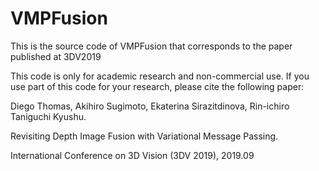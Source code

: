 # VMPFusion
This is the source code of VMPFusion that corresponds to the paper published at 3DV2019

This code is only for academic research and non-commercial use. If you use part of this code for your research, please cite the following paper:

Diego Thomas, Akihiro Sugimoto, Ekaterina Sirazitdinova, Rin-ichiro Taniguchi Kyushu.

Revisiting Depth Image Fusion with Variational Message Passing.

International Conference on 3D Vision (3DV 2019), 2019.09


